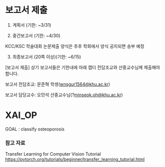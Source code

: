 # 보고서 제출
1. 계획서 (기한: ~3/31)

2. 중간보고서 (기한: ~4/30)

KCC/KSC 학술대회 논문제출 양식은 추후 학회에서 양식 공지되면 송부 예정

3. 최종보고서 (20쪽 이상)(기한: ~6/15)

[보고서 제출] 상기 보고서들은 기한내에 아래 캡디 전담조교와 산중교수님께 제출해야 합니다.

보고서 전담조교: 문준혁 학생(wnsgur1564@khu.ac.kr)

보고서 담당교수: 오민석 산중교수님(?minseok.oh@khu.ac.kr)

# XAI_OP
GOAL : classify osteoporosis

### 참고 자료
Transfer Learning for Computer Vision Tutorial
https://pytorch.org/tutorials/beginner/transfer_learning_tutorial.html
